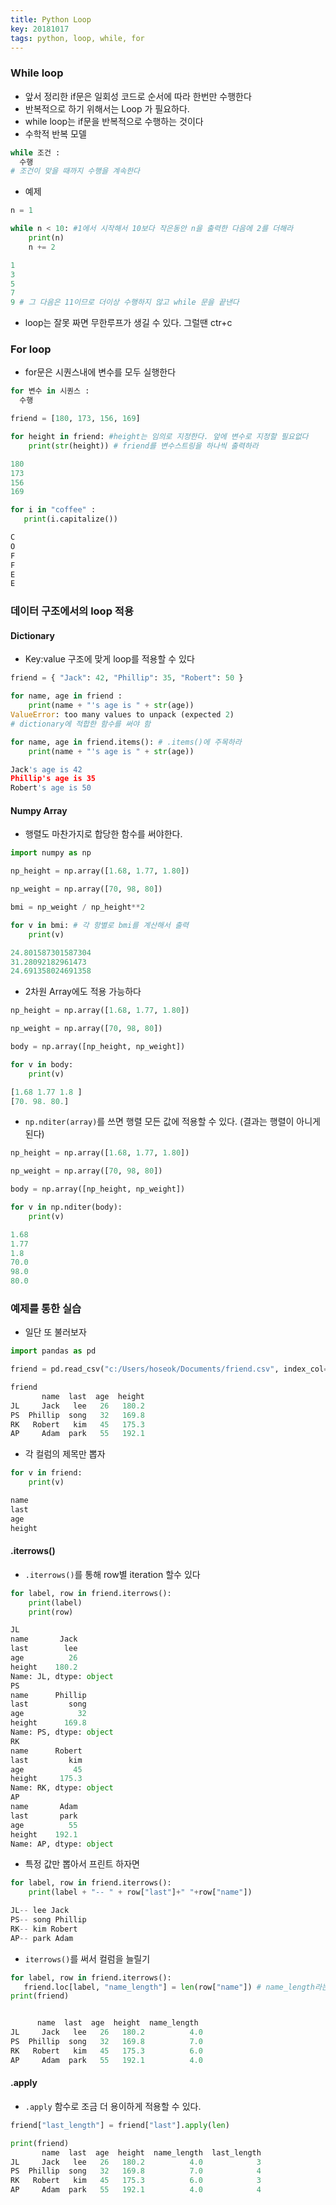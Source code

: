 ```yaml
---
title: Python Loop
key: 20181017
tags: python, loop, while, for
---
```


### While loop
- 앞서 정리한 if문은 일회성 코드로 순서에 따라 한번만 수행한다
- 반복적으로 하기 위해서는 Loop 가 필요하다.
- while loop는 if문을 반복적으로 수행하는 것이다
- 수학적 반복 모델

~~~python
while 조건 :
  수행
# 조건이 맞을 때까지 수행을 계속한다
~~~

- 예제

~~~python
n = 1

while n < 10: #1에서 시작해서 10보다 작은동안 n을 출력한 다음에 2를 더해라
    print(n)
    n += 2

1
3
5
7
9 # 그 다음은 11이므로 더이상 수행하지 않고 while 문을 끝낸다
~~~

- loop는 잘못 짜면 무한루프가 생길 수 있다. 그럴땐 ctr+c

### For loop
- for문은 시퀀스내에 변수를 모두 실행한다

~~~python
for 변수 in 시퀀스 :
  수행
~~~


~~~python
friend = [180, 173, 156, 169]

for height in friend: #height는 임의로 지정한다. 앞에 변수로 지정할 필요없다
    print(str(height)) # friend를 변수스트링을 하나씩 출력하라

180
173
156
169
~~~

~~~python
for i in "coffee" :
   print(i.capitalize())

C
O
F
F
E
E
~~~

### 데이터 구조에서의 loop 적용
#### Dictionary
- Key:value 구조에 맞게 loop를 적용할 수 있다

~~~python
friend = { "Jack": 42, "Phillip": 35, "Robert": 50 }

for name, age in friend :
    print(name + "'s age is " + str(age))
ValueError: too many values to unpack (expected 2)
# dictionary에 적합한 함수를 써야 함

for name, age in friend.items(): # .items()에 주목하라
    print(name + "'s age is " + str(age))

Jack's age is 42
Phillip's age is 35
Robert's age is 50
~~~

#### Numpy Array
- 행렬도 마찬가지로 합당한 함수를 써야한다.

~~~python
import numpy as np

np_height = np.array([1.68, 1.77, 1.80])

np_weight = np.array([70, 98, 80])

bmi = np_weight / np_height**2

for v in bmi: # 각 항별로 bmi를 계산해서 출력
    print(v)

24.801587301587304
31.28092182961473
24.691358024691358
~~~

- 2차원 Array에도 적용 가능하다

~~~python
np_height = np.array([1.68, 1.77, 1.80])

np_weight = np.array([70, 98, 80])

body = np.array([np_height, np_weight])

for v in body:
    print(v)

[1.68 1.77 1.8 ]
[70. 98. 80.]
~~~

- `np.nditer(array)`를 쓰면 행렬 모든 값에 적용할 수 있다. (결과는 행렬이 아니게 된다)

~~~python
np_height = np.array([1.68, 1.77, 1.80])

np_weight = np.array([70, 98, 80])

body = np.array([np_height, np_weight])

for v in np.nditer(body):
    print(v)

1.68
1.77
1.8
70.0
98.0
80.0    
~~~

### 예제를 통한 실습
- 일단 또 불러보자

~~~python
import pandas as pd

friend = pd.read_csv("c:/Users/hoseok/Documents/friend.csv", index_col=0)

friend
       name  last  age  height
JL     Jack   lee   26   180.2
PS  Phillip  song   32   169.8
RK   Robert   kim   45   175.3
AP     Adam  park   55   192.1
~~~

- 각 컬럼의 제목만 뽑자

~~~python
for v in friend:
    print(v)

name
last
age
height
~~~

#### .iterrows()
- `.iterrows()`를 통해 row별 iteration 할수 있다

~~~python
for label, row in friend.iterrows():
    print(label)
    print(row)

JL
name       Jack
last        lee
age          26
height    180.2
Name: JL, dtype: object
PS
name      Phillip
last         song
age            32
height      169.8
Name: PS, dtype: object
RK
name      Robert
last         kim
age           45
height     175.3
Name: RK, dtype: object
AP
name       Adam
last       park
age          55
height    192.1
Name: AP, dtype: object
~~~

- 특정 값만 뽑아서 프린트 하자면

~~~python
for label, row in friend.iterrows():
    print(label + "-- " + row["last"]+" "+row["name"])

JL-- lee Jack
PS-- song Phillip
RK-- kim Robert
AP-- park Adam
~~~

- `iterrows()`를 써서 컬럼을 늘릴기

~~~python
for label, row in friend.iterrows():
   friend.loc[label, "name_length"] = len(row["name"]) # name_length라는 컬럼은 name의 길이다
print(friend)


      name  last  age  height  name_length
JL     Jack   lee   26   180.2          4.0
PS  Phillip  song   32   169.8          7.0
RK   Robert   kim   45   175.3          6.0
AP     Adam  park   55   192.1          4.0
~~~

#### .apply
- `.apply` 함수로 조금 더 용이하게 적용할 수 있다.

~~~python
friend["last_length"] = friend["last"].apply(len)

print(friend)
       name  last  age  height  name_length  last_length
JL     Jack   lee   26   180.2          4.0            3
PS  Phillip  song   32   169.8          7.0            4
RK   Robert   kim   45   175.3          6.0            3
AP     Adam  park   55   192.1          4.0            4
~~~
